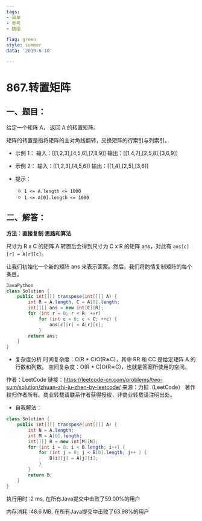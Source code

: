 ```yaml
---
tags: 
- 简单
- 参考
- 数组

flag: green
style: summer
data: '2019-6-10'

---
```


# 867.转置矩阵

## 一、题目：

给定一个矩阵 A， 返回 A 的转置矩阵。

矩阵的转置是指将矩阵的主对角线翻转，交换矩阵的行索引与列索引。

 
- 示例 1：
输入：[[1,2,3],[4,5,6],[7,8,9]]
输出：[[1,4,7],[2,5,8],[3,6,9]]

- 示例 2：
输入：[[1,2,3],[4,5,6]]
输出：[[1,4],[2,5],[3,6]]
 

- 提示：
  - `1 <= A.length <= 1000`
  - `1 <= A[0].length <= 1000`



##  二、解答：


**方法：直接复制**
**思路和算法**

尺寸为 R x C 的矩阵 A 转置后会得到尺寸为 C x R 的矩阵 ans，对此有 `ans[c][r] = A[r][c]`。

让我们初始化一个新的矩阵 ans 来表示答案。然后，我们将酌情复制矩阵的每个条目。
```java
JavaPython
class Solution {
    public int[][] transpose(int[][] A) {
        int R = A.length, C = A[0].length;
        int[][] ans = new int[C][R];
        for (int r = 0; r < R; ++r)
            for (int c = 0; c < C; ++c) {
                ans[c][r] = A[r][c];
            }
        return ans;
    }
}

```

- 复杂度分析
时间复杂度：O(R * C)O(R∗C)，其中 RR 和 CC 是给定矩阵 A 的行数和列数。
空间复杂度：O(R * C)O(R∗C)，也就是答案所使用的空间。

作者：LeetCode
链接：https://leetcode-cn.com/problems/two-sum/solution/zhuan-zhi-ju-zhen-by-leetcode/
来源：力扣（LeetCode）
著作权归作者所有。商业转载请联系作者获得授权，非商业转载请注明出处。



- 自我解法：
```java
class Solution {
    public int[][] transpose(int[][] A) {
        int N = A.length;
        int M = A[0].length;
        int[][] B = new int[M][N];
        for (int i = 0; i < B.length; i++) {
            for (int j = 0; j < B[0].length; j++ ) {
                B[i][j] = A[j][i];
            }
        }
        return B;
    }
}
```

执行用时 :2 ms, 在所有Java提交中击败了59.00%的用户

内存消耗 :48.6 MB, 在所有Java提交中击败了63.98%的用户


